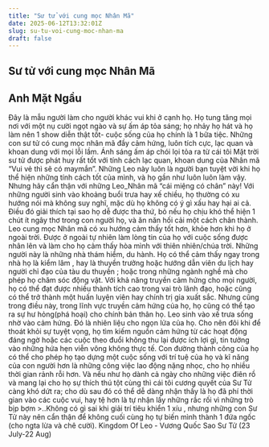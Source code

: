 ```yaml
---
title: "Sư tử với cung mọc Nhân Mã"
date: 2025-06-12T13:32:01Z
slug: su-tu-voi-cung-moc-nhan-ma
draft: false
---
```


## Sư tử với cung mọc Nhân Mã

## Anh Mặt Ngầu

Đây là mẫu người làm cho người khác vui khi ở cạnh họ. Họ tung tăng mọi nơi với một nụ cười ngọt ngào và sự ấm áp tỏa sáng; họ nhảy họ hát và họ làm nên 1 show diễn thật tốt- cuộc sống của họ chính là 1 bữa tiệc. ​Những con sư tử có cung mọc nhân mã đầy cảm hứng, luôn tích cực, lạc quan và khoan dung với mọi lỗi lầm. Ánh sáng ấm áp chói lọi tỏa ra từ cái tôi Mặt trời sư tử được phát huy rất tốt với tính cách lạc quan, khoan dung của Nhân mã “Vui vẻ thì sẽ có maymắn”. Những Leo này luôn là người bạn tuyệt vời khi họ thể hiện những tính cách tốt của mình, và họ gần như luôn luôn làm vậy. Nhưng hãy cẩn thận với những Leo_Nhân mã “cái miệng có chân” này! Với những người sinh vào khoảng buổi trưa hay xế chiều, họ thường có xu hướng nói mà không suy nghĩ, mặc dù họ không có ý gì xấu hay hại ai cả. Điều đó giải thích tại sao họ dễ được tha thứ, bỏ nếu họ chịu khó thể hiện 1 chút ít ngây thơ trong con người họ, và ăn năn hối cải một cách chân thành.
Leo cung mọc Nhân mã có xu hướng cảm thấy tốt hơn, khỏe hơn khi họ ở ngoài trời. Được ở ngoài tự nhiên làm lòng tin của họ với cuộc sống được nhân lên và làm cho họ cảm thấy hòa mình với thiên nhiên/chúa trời. Những người này là những nhà thám hiểm, du hành. Họ có thể cảm thấy ngay trong nhà họ là kiểm lâm , hay là thuyền trưởng hoặc hướng dẫn viên du lịch hay người chỉ đạo của tàu du thuyền ; hoặc trong những ngành nghề mà cho phép họ chăm sóc động vật. Với khả năng truyền cảm hứng cho mọi người, họ có thể đạt được nhiều thành tích cao trong vai trò lãnh đạo, hoặc cũng có thể trở thành một huấn luyện viên hay chính trị gia xuất sắc. Nhưng cũng trong điều này, trong lĩnh vực truyền cảm hứng của họ, họ cũng có thể tạo ra sự hư hỏng(phá hoại) cho chính bản thân họ. Leo sinh vào xế trưa sống nhờ vào cảm hứng. Đó là nhiên liệu cho ngọn lửa của họ. Cho nên đôi khi để thoát khỏi sự tuyệt vọng, họ tìm kiếm nguồn cảm hứng từ các hoạt động đáng ngờ hoặc các cuộc theo đuổi không thu lại được ích lợi gì, tin tưởng vào những hứa hẹn viễn vông không thực tế. Con đường thành công của họ có thể cho phép họ tạo dựng một cuộc sống với trí tuệ của họ và kĩ năng của con người hơn là những công việc lao động nặng nhọc, cho họ nhiều thời gian rảnh rỗi hơn. Và nếu như họ dành cả ngày cho những việc điên rồ và mang lại cho họ sự thích thú tột cùng thì cái tôi cương quyết của Sư Tử càng khó dứt ra; cho dù sau đó có thể dễ dàng nhận thấy là họ đã phí thời gian vào các cuộc vui, hay tệ hơn là tự nhận lấy những rắc rối vì những trò bịp bợm >..Không có gì sai khi giải trí tiêu khiển 1 xíu , nhưng những con Sư Tử này nên cẩn thận để không cuối cùng họ tự biến mình thành 1 đứa ngốc (cho ngta lừa và chê cười). ​Kingdom Of Leo - Vương Quốc Sao Sư Tử (23 July-22 Aug)​